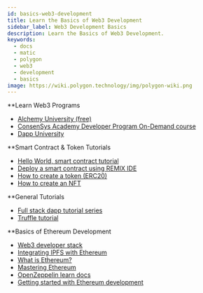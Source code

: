 ```yaml
---
id: basics-web3-development
title: Learn the Basics of Web3 Development
sidebar_label: Web3 Development Basics
description: Learn the Basics of Web3 Development.
keywords:
  - docs
  - matic
  - polygon
  - web3
  - development
  - basics
image: https://wiki.polygon.technology/img/polygon-wiki.png
---
```


**Learn Web3 Programs
- [Alchemy University (free)](https://university.alchemy.com)
- [ConsenSys Academy Developer Program On-Demand course](https://consensys.net/academy/ondemand/)
- [Dapp University](https://www.youtube.com/channel/UCY0xL8V6NzzFcwzHCgB8orQ)

**Smart Contract & Token Tutorials
- [Hello World, smart contract tutorial](https://docs.alchemy.com/alchemy/tutorials/hello-world-smart-contract)
- [Deploy a smart contract using REMIX IDE](https://www.quicknode.com/guides/solidity/how-to-deploy-a-smart-contract-on-matic-polygon)
- [How to create a token (ERC20)](https://www.quicknode.com/guides/solidity/how-to-create-and-deploy-an-erc20-token)
- [How to create an NFT](https://docs.alchemy.com/alchemy/tutorials/how-to-create-an-nft)

**General Tutorials
- [Full stack dapp tutorial series](https://kauri.io/#collections/Full%20Stack%20dApp%20Tutorial%20Series/full-stack-dapp-tutorial-series-intro/)
- [Truffle tutorial](https://www.trufflesuite.com/tutorial)

**Basics of Ethereum Development
- [Web3 developer stack](https://www.quicknode.com/guides/web3-sdks/the-web3-developer-stack)
- [Integrating IPFS with Ethereum](https://www.quicknode.com/guides/web3-sdks/how-to-integrate-ipfs-with-ethereum)
- [What is Ethereum?](https://blockgeeks.com/guides/ethereum/)
- [Mastering Ethereum](https://github.com/ethereumbook/ethereumbook)
- [OpenZeppelin learn docs](https://docs.openzeppelin.com/learn/)
- [Getting started with Ethereum development](https://medium.com/alchemy-api/getting-started-with-ethereum-development-using-alchemy-c3d6a45c567f)












